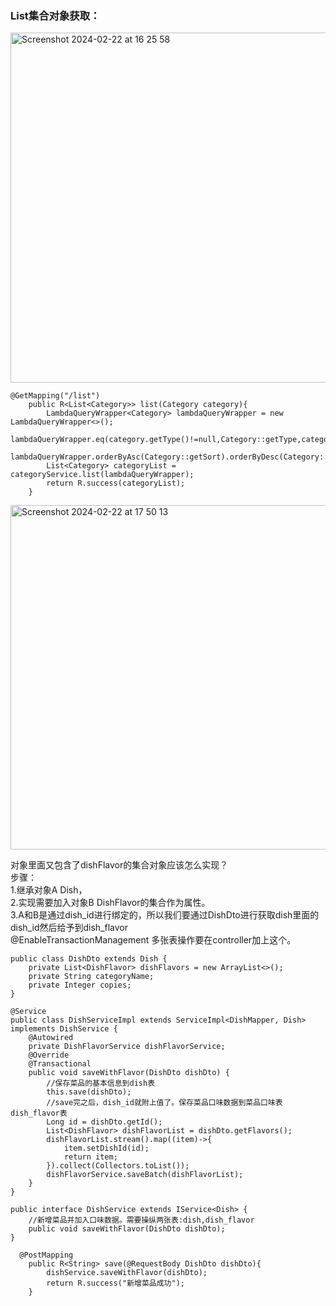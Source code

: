 ### List集合对象获取：
<img width="560" alt="Screenshot 2024-02-22 at 16 25 58" src="https://github.com/xkong-study/reggie_delivery_note/assets/100473178/641e1f3f-adaf-480f-a957-8193d02601ee">

```code
@GetMapping("/list")
    public R<List<Category>> list(Category category){
        LambdaQueryWrapper<Category> lambdaQueryWrapper = new LambdaQueryWrapper<>();
        lambdaQueryWrapper.eq(category.getType()!=null,Category::getType,category.getType());
        lambdaQueryWrapper.orderByAsc(Category::getSort).orderByDesc(Category::getUpdate_time);
        List<Category> categoryList = categoryService.list(lambdaQueryWrapper);
        return R.success(categoryList);
    }
```

<img width="551" alt="Screenshot 2024-02-22 at 17 50 13" src="https://github.com/xkong-study/reggie_delivery_note/assets/100473178/1346d1ea-a3de-4b79-a098-47c6240cfa69">


对象里面又包含了dishFlavor的集合对象应该怎么实现？      
步骤：    
1.继承对象A Dish，     
2.实现需要加入对象B DishFlavor的集合作为属性。    
3.A和B是通过dish_id进行绑定的，所以我们要通过DishDto进行获取dish里面的dish_id然后给予到dish_flavor     
@EnableTransactionManagement 多张表操作要在controller加上这个。
```code
public class DishDto extends Dish {
    private List<DishFlavor> dishFlavors = new ArrayList<>();
    private String categoryName;
    private Integer copies;
}
```

```code
@Service
public class DishServiceImpl extends ServiceImpl<DishMapper, Dish> implements DishService {
    @Autowired
    private DishFlavorService dishFlavorService;
    @Override
    @Transactional
    public void saveWithFlavor(DishDto dishDto) {
        //保存菜品的基本信息到dish表
        this.save(dishDto);
        //save完之后，dish_id就附上值了。保存菜品口味数据到菜品口味表dish_flavor表
        Long id = dishDto.getId();
        List<DishFlavor> dishFlavorList = dishDto.getFlavors();
        dishFlavorList.stream().map((item)->{
            item.setDishId(id);
            return item;
        }).collect(Collectors.toList());
        dishFlavorService.saveBatch(dishFlavorList);
    }
}
```
```code
public interface DishService extends IService<Dish> {
    //新增菜品并加入口味数据。需要操纵两张表:dish,dish_flavor
    public void saveWithFlavor(DishDto dishDto);
}
```
```code
  @PostMapping
    public R<String> save(@RequestBody DishDto dishDto){
        dishService.saveWithFlavor(dishDto);
        return R.success("新增菜品成功");
    }
```
